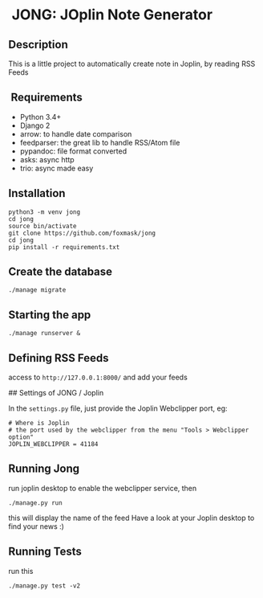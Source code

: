 #  JONG: JOplin Note Generator

## Description

This is a little project to automatically create note in Joplin, by reading RSS Feeds

##  Requirements

* Python 3.4+
* Django 2
* arrow: to handle date comparison
* feedparser: the great lib to handle RSS/Atom file
* pypandoc: file format converted
* asks: async http
* trio: async made easy

## Installation

```
python3 -m venv jong
cd jong
source bin/activate
git clone https://github.com/foxmask/jong
cd jong
pip install -r requirements.txt
```

## Create the database

```
./manage migrate
```

## Starting the app

```
./manage runserver &
```

## Defining RSS Feeds

access to `http://127.0.0.1:8000/` and add your feeds

## Settings of JONG / Joplin

In the `settings.py` file, just provide the Joplin Webclipper port, eg:
```
# Where is Joplin
# the port used by the webclipper from the menu "Tools > Webclipper option"
JOPLIN_WEBCLIPPER = 41184
```

## Running Jong

run joplin desktop to enable the webclipper service, then 

```
./manage.py run 
``` 

this will display the name of the feed 
Have a look at your Joplin desktop to find your news :)

## Running Tests

run this  
```
./manage.py test -v2 
``` 
